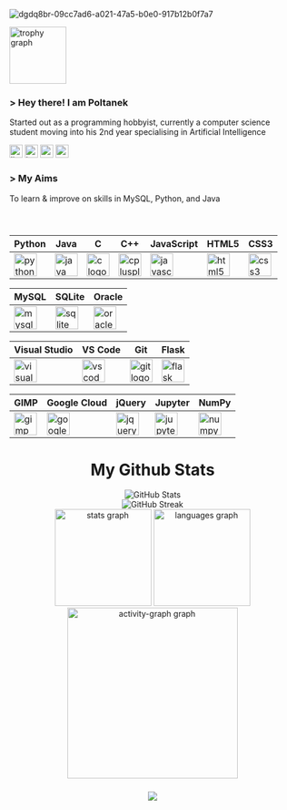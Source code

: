 
![dgdq8br-09cc7ad6-a021-47a5-b0e0-917b12b0f7a7](https://github.com/user-attachments/assets/b675164e-27a6-43e1-9d85-78e50c1b7311)


<div align="left">
  <img src="https://github-profile-trophy.vercel.app?username=Poltanek&theme=radical&column=5&row=1&margin-w=8&margin-h=6&no-bg=true&no-frame=false&order=4" height="100" alt="trophy graph"  />
</div>

<div align="left">

  ### > Hey there! I am Poltanek

<div align="left">
  <p>
    Started out as a programming hobbyist, currently a computer science student moving into his 2nd year specialising in Artificial Intelligence
  </p>
</div>


<div align="left">
  <img src="https://img.shields.io/static/v1?message=LinkedIn&logo=linkedin&label=&color=0077B5&logoColor=white&labelColor=&style=flat" height="23" alt="linkedin logo"  />
  <img src="https://img.shields.io/static/v1?message=Instagram&logo=instagram&label=&color=E4405F&logoColor=white&labelColor=&style=flat" height="23" alt="instagram logo"  />
  <img src="https://img.shields.io/static/v1?message=Twitter&logo=twitter&label=&color=1DA1F2&logoColor=white&labelColor=&style=flat" height="23" alt="twitter logo"  />
  <img src="https://img.shields.io/static/v1?message=Medium&logo=medium&label=&color=12100E&logoColor=white&labelColor=&style=flat" height="23" alt="medium logo"  />
</div>


<div align="left">

### > My Aims
To learn & improve on skills in MySQL, Python, and Java

</div>

###

<p>
  &nbsp;
</p>

  
| **Python**       | **Java**         | **C**            | **C++**          | **JavaScript**   | **HTML5**        | **CSS3**         |
|------------------|------------------|------------------|------------------|------------------|------------------|------------------|
| <img src="https://cdn.jsdelivr.net/gh/devicons/devicon/icons/python/python-original.svg" height="40" alt="python logo" /> | <img src="https://cdn.jsdelivr.net/gh/devicons/devicon/icons/java/java-original.svg" height="40" alt="java logo" /> | <img src="https://cdn.jsdelivr.net/gh/devicons/devicon/icons/c/c-original.svg" height="40" alt="c logo" /> | <img src="https://cdn.jsdelivr.net/gh/devicons/devicon/icons/cplusplus/cplusplus-original.svg" height="40" alt="cplusplus logo" /> | <img src="https://cdn.jsdelivr.net/gh/devicons/devicon/icons/javascript/javascript-original.svg" height="40" alt="javascript logo" /> | <img src="https://cdn.jsdelivr.net/gh/devicons/devicon/icons/html5/html5-original.svg" height="40" alt="html5 logo" /> | <img src="https://cdn.jsdelivr.net/gh/devicons/devicon/icons/css3/css3-original.svg" height="40" alt="css3 logo" /> |

| **MySQL**        | **SQLite**       | **Oracle**       |
|------------------|------------------|------------------|
| <img src="https://cdn.jsdelivr.net/gh/devicons/devicon/icons/mysql/mysql-original.svg" height="40" alt="mysql logo" /> | <img src="https://cdn.jsdelivr.net/gh/devicons/devicon/icons/sqlite/sqlite-original.svg" height="40" alt="sqlite logo" /> | <img src="https://cdn.jsdelivr.net/gh/devicons/devicon/icons/oracle/oracle-original.svg" height="40" alt="oracle logo" /> |

| **Visual Studio** | **VS Code**      | **Git**          | **Flask**        |
|-------------------|------------------|------------------|------------------|
| <img src="https://cdn.jsdelivr.net/gh/devicons/devicon/icons/visualstudio/visualstudio-plain.svg" height="40" alt="visualstudio logo" /> | <img src="https://cdn.jsdelivr.net/gh/devicons/devicon/icons/vscode/vscode-original.svg" height="40" alt="vscode logo" /> | <img src="https://cdn.jsdelivr.net/gh/devicons/devicon/icons/git/git-original.svg" height="40" alt="git logo" /> | <img src="https://cdn.jsdelivr.net/gh/devicons/devicon/icons/flask/flask-original.svg" height="40" alt="flask logo" /> |

| **GIMP**         | **Google Cloud** | **jQuery**       | **Jupyter**      | **NumPy**        |
|------------------|------------------|------------------|------------------|------------------|
| <img src="https://cdn.jsdelivr.net/gh/devicons/devicon/icons/gimp/gimp-original.svg" height="40" alt="gimp logo" /> | <img src="https://cdn.jsdelivr.net/gh/devicons/devicon/icons/googlecloud/googlecloud-original.svg" height="40" alt="googlecloud logo" /> | <img src="https://cdn.jsdelivr.net/gh/devicons/devicon/icons/jquery/jquery-original.svg" height="40" alt="jquery logo" /> | <img src="https://cdn.jsdelivr.net/gh/devicons/devicon/icons/jupyter/jupyter-original.svg" height="40" alt="jupyter logo" /> | <img src="https://cdn.jsdelivr.net/gh/devicons/devicon/icons/numpy/numpy-original.svg" height="40" alt="numpy logo" /> |

</div>

<div align="center">
  
# My Github Stats

</div>

<div align="center">
  <img src="https://github-readme-stats.vercel.app/api?username=Poltanek&theme=neon&hide_border=false&include_all_commits=false&count_private=false" alt="GitHub Stats" />
  <br/>
  <img src="https://github-readme-streak-stats.herokuapp.com/?user=Poltanek&theme=neon&hide_border=false" alt="GitHub Streak" />
</div>

<div align="center">
  <img src="https://github-readme-stats.vercel.app/api?username=Poltanek&hide_title=false&hide_rank=false&show_icons=true&include_all_commits=true&count_private=true&disable_animations=false&theme=radical&locale=en&hide_border=false&order=1" height="170" alt="stats graph"  />
  <img src="https://github-readme-stats.vercel.app/api/top-langs?username=Poltanek&locale=en&hide_title=false&layout=compact&card_width=320&langs_count=5&theme=radical&hide_border=false&order=2" height="170" alt="languages graph"  />
  <img src="https://github-readme-activity-graph.vercel.app/graph?username=Poltanek&radius=16&theme=redical&area=true&order=5&hide_border=false&hide_title=false&custom_title=Adam%20Tanweer's%20GitHub%20Activity%20Graph" height="300" alt="activity-graph graph"  />
</div>

###

###
<div align="center">
  <img src="https://visitor-badge.laobi.icu/badge?page_id=Poltanek.Poltanek&right_color=purple&left_text=Visitors"  />
</div>

###
  
<!-- Proudly created with GPRM ( https://gprm.itsvg.in ) -->
